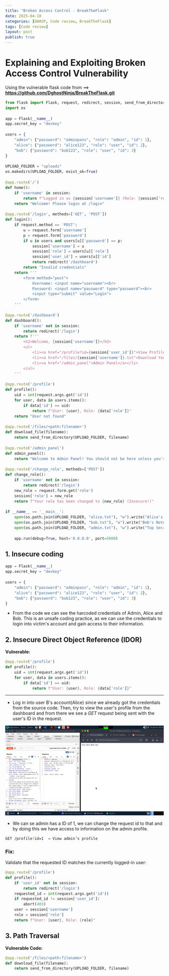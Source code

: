 ```yaml
---
title: "Broken Access Control - BreakTheFlask"
date: 2025-04-10
categories: [OWASP, Code review, BreakTheFlask]
tags: [Code review]
layout: post
publish: true
---
```


# Explaining and Exploiting Broken Access Control Vulnerability

Using the vulnerable flask code from ==> **https://github.com/DghostNinja/BreakTheFlask.git**

```python
from flask import Flask, request, redirect, session, send_from_directory, abort
import os

app = Flask(__name__)
app.secret_key = "devkey"

users = {
    "admin": {"password": "adminpass", "role": "admin", "id": 1},
    "alice": {"password": "alice123", "role": "user", "id": 2},
    "bob": {"password": "bob123", "role": "user", "id": 3}
}

UPLOAD_FOLDER = "uploads"
os.makedirs(UPLOAD_FOLDER, exist_ok=True)

@app.route('/')
def home():
    if 'username' in session:
        return f"Logged in as {session['username']} (Role: {session['role']})"
    return "Welcome! Please login at /login"

@app.route('/login', methods=['GET', 'POST'])
def login():
    if request.method == 'POST':
        u = request.form['username']
        p = request.form['password']
        if u in users and users[u]['password'] == p:
            session['username'] = u
            session['role'] = users[u]['role']
            session['user_id'] = users[u]['id']
            return redirect('/dashboard')
        return "Invalid credentials"
    return '''
        <form method="post">
            Username: <input name="username"><br>
            Password: <input name="password" type="password"><br>
            <input type="submit" value="Login">
        </form>
    '''

@app.route('/dashboard')
def dashboard():
    if 'username' not in session:
        return redirect('/login')
    return f'''
        <h2>Welcome, {session['username']}</h2>
        <ul>
            <li><a href="/profile?id={session['user_id']}">View Profile (IDOR)</a></li>
            <li><a href="/files/{session['username']}.txt">Download Your File</a></li>
            <li><a href="/admin_panel">Admin Panel</a></li>
        </ul>
    '''

@app.route('/profile')
def profile():
    uid = int(request.args.get('id'))
    for user, data in users.items():
        if data['id'] == uid:
            return f"User: {user}, Role: {data['role']}"
    return "User not found"

@app.route('/files/<path:filename>')
def download_file(filename):
    return send_from_directory(UPLOAD_FOLDER, filename)

@app.route('/admin_panel')
def admin_panel():
    return "Welcome to Admin Panel! You should not be here unless you're admin."

@app.route('/change_role', methods=['POST'])
def change_role():
    if 'username' not in session:
        return redirect('/login')
    new_role = request.form.get('role')
    session['role'] = new_role
    return f"Your role has been changed to {new_role} (Insecure!)"

if __name__ == '__main__':
    open(os.path.join(UPLOAD_FOLDER, "alice.txt"), "w").write("Alice's Secret Data")
    open(os.path.join(UPLOAD_FOLDER, "bob.txt"), "w").write("Bob's Notes")
    open(os.path.join(UPLOAD_FOLDER, "admin.txt"), "w").write("Top Secret Admin Data")

    app.run(debug=True, host='0.0.0.0', port=5000)

```

## 1. Insecure coding 
```python
app = Flask(__name__)
app.secret_key = "devkey"

users = {
    "admin": {"password": "adminpass", "role": "admin", "id": 1},
    "alice": {"password": "alice123", "role": "user", "id": 2},
    "bob": {"password": "bob123", "role": "user", "id": 3}
}
```
* From the code we can see the harcoded credentials of Admin, Alice and Bob. This is an unsafe coding practice, as we can use the credentials to login into victim's account and gain access to their information. 


## 2. Insecure Direct Object Reference (IDOR)
**Vulnerable:**
```python
@app.route('/profile')
def profile():
    uid = int(request.args.get('id'))
    for user, data in users.items():
        if data['id'] == uid:
            return f"User: {user}, Role: {data['role']}"
```
---

* Log in into user B's account(Alice) since we already got the credentials from the source code. Then, try to view the user's profile from the dashboard and from there we see a *GET* request being sent with the user's ID in the request.

![GET request](images/B1.png)

* We can se admin has a ID of 1, we can change the request id to that and by doing this we have access to information on the admin profile.

```bash
GET /profile?id=1  → View admin’s profile

```

### Fix:

Validate that the requested ID matches the currently logged-in user:
```python
@app.route('/profile')
def profile():
    if 'user_id' not in session:
        return redirect('/login')
    requested_id = int(request.args.get('id'))
    if requested_id != session['user_id']:
        abort(403)
    user = session['username']
    role = session['role']
    return f"User: {user}, Role: {role}"

```

## 3. Path Traversal

**Vulnerable Code:**
```python
@app.route('/files/<path:filename>')
def download_file(filename):
    return send_from_directory(UPLOAD_FOLDER, filename)

```
